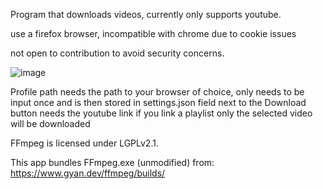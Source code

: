 Program that downloads videos,
currently only supports youtube.

use a firefox browser, incompatible with chrome due to cookie issues

not open to contribution to avoid security concerns.

![image](https://github.com/user-attachments/assets/5821985a-aaba-4e43-ad76-0c69f15acb5a)

Profile path needs the path to your browser of choice, only needs to be input once and is then stored in settings.json
field next to the Download button needs the youtube link
if you link a playlist only the selected video will be downloaded

FFmpeg is licensed under LGPLv2.1.

This app bundles FFmpeg.exe (unmodified) from:
https://www.gyan.dev/ffmpeg/builds/

